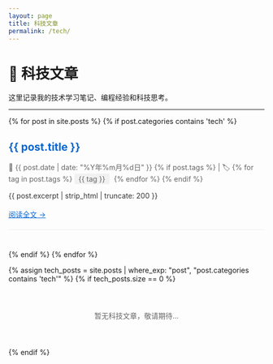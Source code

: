 ```yaml
---
layout: page
title: 科技文章
permalink: /tech/
---
```


# 📱 科技文章

这里记录我的技术学习笔记、编程经验和科技思考。

---

{% for post in site.posts %}
  {% if post.categories contains 'tech' %}
<article style="margin-bottom: 40px; padding-bottom: 20px; border-bottom: 1px solid #eee;">
  <h2>
    <a href="{{ site.baseurl }}{{ post.url }}" style="color: #0366d6; text-decoration: none;">
      {{ post.title }}
    </a>
  </h2>
  <p style="color: #666; font-size: 14px; margin-bottom: 10px;">
    📅 {{ post.date | date: "%Y年%m月%d日" }}
    {% if post.tags %}
      | 🏷️ 
      {% for tag in post.tags %}
        <span style="background: #f1f1f1; padding: 2px 8px; border-radius: 3px; margin-right: 5px;">{{ tag }}</span>
      {% endfor %}
    {% endif %}
  </p>
  <p style="color: #333; line-height: 1.6;">
    {{ post.excerpt | strip_html | truncate: 200 }}
  </p>
  <a href="{{ site.baseurl }}{{ post.url }}" style="color: #0366d6;">阅读全文 →</a>
</article>
  {% endif %}
{% endfor %}

{% assign tech_posts = site.posts | where_exp: "post", "post.categories contains 'tech'" %}
{% if tech_posts.size == 0 %}
<p style="color: #666; text-align: center; padding: 40px;">
  暂无科技文章，敬请期待...
</p>
{% endif %}
